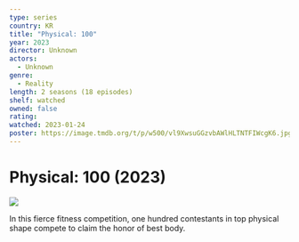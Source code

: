 ```yaml
---
type: series
country: KR
title: "Physical: 100"
year: 2023
director: Unknown
actors:
  - Unknown
genre:
  - Reality
length: 2 seasons (18 episodes)
shelf: watched
owned: false
rating:
watched: 2023-01-24
poster: https://image.tmdb.org/t/p/w500/vl9XwsuGGzvbAWlHLTNTFIWcgK6.jpg
---
```


# Physical: 100 (2023)

![](https://image.tmdb.org/t/p/w500/vl9XwsuGGzvbAWlHLTNTFIWcgK6.jpg)

In this fierce fitness competition, one hundred contestants in top physical shape compete to claim the honor of best body.
